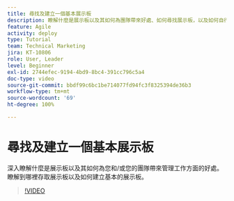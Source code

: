 ```yaml
---
title: 尋找及建立一個基本展示板
description: 瞭解什麼是展示板以及其如何為團隊帶來好處、如何尋找展示板，以及如何自行建立展示板。
feature: Agile
activity: deploy
type: Tutorial
team: Technical Marketing
jira: KT-10806
role: User, Leader
level: Beginner
exl-id: 2744efec-9194-4bd9-8bc4-391cc796c5a4
doc-type: video
source-git-commit: bbdf99c6bc1be714077fd94fc3f8325394de36b3
workflow-type: tm+mt
source-wordcount: '69'
ht-degree: 100%

---
```


# 尋找及建立一個基本展示板

深入瞭解什麼是展示板以及其如何為您和/或您的團隊帶來管理工作方面的好處。瞭解到哪裡存取展示板以及如何建立基本的展示板。

>[!VIDEO](https://video.tv.adobe.com/v/346548/?quality=12&learn=on&enablevpops=1)
